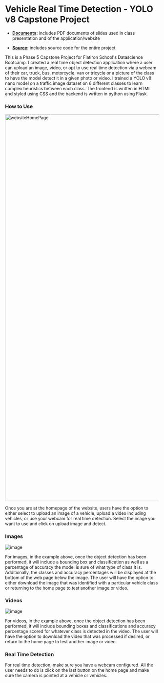 # Vehicle Real Time Detection - YOLO v8 Capstone Project

- **[Documents](./documents):** includes PDF documents of slides used in class presentation and of the application/website

- **[Source](./source):** includes source code for the entire project

This is a Phase 5 Capstone Project for Flatiron School's Datascience Bootcamp. I created a real time object detection application where a user can upload an image, video, or opt to use real time detection via a webcam of their car, truck, bus, motorcycle, van or tricycle or a picture of the class to have the model detect it in a given photo or video. I trained a YOLO v8 nano model on a traffic image dataset on 6 different classes to learn complex heuristics between each class. The frontend is written in HTML and styled using CSS and the backend is written in python using Flask. 

### How to Use

<img width="1262" alt="websiteHomePage" src="https://github.com/user-attachments/assets/35abb5d6-6078-4958-a138-4b16317dcb59">

Once you are at the homepage of the website, users have the option to either select to upload an image of a vehicle, upload a video including vehicles, or use your webcam for real time detection. Select the image you want to use and click on upload image and detect.

### Images

![image](https://github.com/user-attachments/assets/682670c1-7490-4174-ab41-e833f9df5a6c)

For images, in the example above, once the object detection has been performed, it will include a bounding box and classification as well as a percentage of accuracy the model is sure of what type of class it is. Additionally, the classes and accuracy percentages will be displayed at the bottom of the web page below the image. The user will have the option to either download the image that was identified with a particular vehicle class or returning to the home page to test another image or video. 

### Videos

![image](https://github.com/user-attachments/assets/3ff7a7d8-ccce-478c-b8b0-a9dbec20f85e)

For videos, in the example above, once the object detection has been performed, it will include bounding boxes and classifications and accuracy percentage scored for whatever class is detected in the video. The user will have the option to download the video that was processed if desired, or return to the home page to test another image or video.

### Real Time Detection

For real time detection, make sure you have a webcam configured. All the user needs to do is click on the last button on the home page and make sure the camera is pointed at a vehicle or vehicles.
